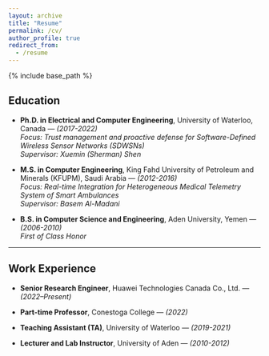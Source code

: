 ```yaml
---
layout: archive
title: "Resume"
permalink: /cv/
author_profile: true
redirect_from:
  - /resume
---
```


{% include base_path %}

## Education

- **Ph.D. in Electrical and Computer Engineering**, University of Waterloo, Canada — *(2017-2022)*  
  *Focus: Trust management and proactive defense for Software-Defined Wireless Sensor Networks (SDWSNs)*  
  *Supervisor: Xuemin (Sherman) Shen*

- **M.S. in Computer Engineering**, King Fahd University of Petroleum and Minerals (KFUPM), Saudi Arabia — *(2012-2016)*  
  *Focus: Real-time Integration for Heterogeneous Medical Telemetry System of Smart Ambulances*   
  *Supervisor: Basem Al-Madani*  

- **B.S. in Computer Science and Engineering**, Aden University, Yemen — *(2006-2010)*  
  *First of Class Honor*  

---

## Work Experience

- **Senior Research Engineer**, Huawei Technologies Canada Co., Ltd. — *(2022–Present)*  

- **Part-time Professor**, Conestoga College — *(2022)* 

- **Teaching Assistant (TA)**, University of Waterloo — *(2019-2021)*

- **Lecturer and Lab Instructor**, University of Aden — *(2010-2012)*

